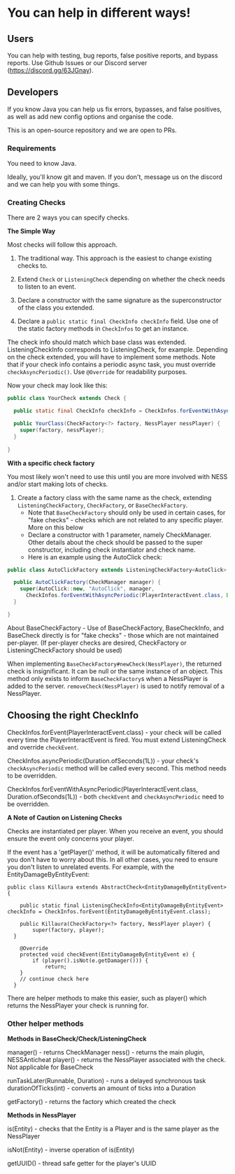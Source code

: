 
# You can help in different ways!

## Users

You can help with testing, bug reports, false positive reports, and bypass reports. Use Github Issues or our Discord server (https://discord.gg/63JGnay).

## Developers

If you know Java you can help us fix errors, bypasses, and false positives, as well as add new config options and organise the code.

This is an open-source repository and we are open to PRs.

### Requirements

You need to know Java.

Ideally, you'll know git and maven. If you don't, message us on the discord and we can help you with some things.

### Creating Checks

There are 2 ways you can specify checks.

**The Simple Way**

Most checks will follow this approach.

1. The traditional way. This approach is the easiest to change existing checks to.

1. Extend `Check` or `ListeningCheck` depending on whether the check needs to listen to an event.
2. Declare a constructor with the same signature as the superconstructor of the class you extended.
3. Declare a `public static final CheckInfo checkInfo` field. Use one of the static factory methods in `CheckInfos` to get an instance.

The check info should match which base class was extended. ListeningCheckInfo corresponds to ListeningCheck, for example. Depending on the check extended, you will have to implement some methods. Note that if your check info contains a periodic async task, you must override `checkAsyncPeriodic()`. Use `@Override` for readability purposes.

Now your check may look like this:

```java
public class YourCheck extends Check {

  public static final CheckInfo checkInfo = CheckInfos.forEventWithAsyncPeriodic(PlayerInteractEvent.class, Duration.ofSeconds(1L));

  public YourClass(CheckFactory<?> factory, NessPlayer nessPlayer) {
    super(factory, nessPlayer);
  }
  
}
```

**With a specific check factory**

You most likely won't need to use this until you are more involved with NESS and/or start making lots of checks.

1. Create a factory class with the same name as the check, extending `ListeningCheckFactory`, `CheckFactory`, or `BaseCheckFactory`.
    * Note that `BaseCheckFactory` should only be used in  certain cases, for "fake checks" - checks which are not related to any specific player. More on this below
    * Declare a constructor with 1 parameter, namely CheckManager. Other details about the check should be passed to the super constructor, including check instantiator and check name.
    * Here is an example using the AutoClick check:

```java
public class AutoClickFactory extends ListeningCheckFactory<AutoClick> {

  public AutoClickFactory(CheckManager manager) {
    super(AutoClick::new, "AutoClick", manager,
      CheckInfos.forEventWithAsyncPeriodic(PlayerInteractEvent.class, Duration.ofSeconds(1L)));
  }

}
```

About BaseCheckFactory - Use of BaseCheckFactory, BaseCheckInfo, and BaseCheck directly is for "fake checks" - those which are not maintained per-player. (If per-player checks are desired, CheckFactory or ListeningCheckFactory should be used)

When implementing `BaseCheckFactory#newCheck(NessPlayer)`, the returned check is insignificant. It can be null or the same instance of an object. This method only exists to inform `BaseCheckFactory`s when a NessPlayer is added to the server. `removeCheck(NessPlayer)` is used to notify removal of a NessPlayer.

## Choosing the right CheckInfo

CheckInfos.forEvent(PlayerInteractEvent.class) - your check will be called every time the PlayerInteractEvent is fired. You must extend ListeningCheck<PlayerInteractEvent> and override `checkEvent`.

CheckInfos.asyncPeriodic(Duration.ofSeconds(1L)) - your check's `checkAsyncPeriodic` method will be called every second. This method needs to be overridden.

CheckInfos.forEventWithAsyncPeriodic(PlayerInteractEvent.class, Duration.ofSeconds(1L)) - both `checkEvent` and `checkAsyncPeriodic` need to be overridden.

**A Note of Caution on Listening Checks**

Checks are instantiated per player. When you receive an event, you should ensure the event only concerns your player.

If the event has a 'getPlayer()' method, it will be automatically filtered and you don't have to worry about this. In all other cases, you need to ensure you don't listen to unrelated events. For example, with the EntityDamageByEntityEvent:

```
public class Killaura extends AbstractCheck<EntityDamageByEntityEvent> {

	public static final ListeningCheckInfo<EntityDamageByEntityEvent> checkInfo = CheckInfos.forEvent(EntityDamageByEntityEvent.class);

	public Killaura(CheckFactory<?> factory, NessPlayer player) {
		super(factory, player);
  }

	@Override
	protected void checkEvent(EntityDamageByEntityEvent e) {
		if (player().isNot(e.getDamager())) {
			return;
    }
    // continue check here
  }
```

There are helper methods to make this easier, such as player() which returns the NessPlayer your check is running for.

### Other helper methods

**Methods in BaseCheck/Check/ListeningCheck**

manager() - returns CheckManager
ness() - returns the main plugin, NESSAnticheat
player() - returns the NessPlayer associated with the check. Not applicable for BaseCheck

runTaskLater(Runnable, Duration) - runs a delayed synchronous task
durationOfTicks(int) - converts an amount of ticks into a Duration

getFactory() - returns the factory which created the check

**Methods in NessPlayer**

is(Entity) - checks that the Entity is a Player and is the same player as the NessPlayer

isNot(Entity) - inverse operation of is(Entity)

getUUID() - thread safe getter for the player's UUID
